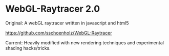 WebGL-Raytracer 2.0
===============
Original:
A webGL raytracer written in javascript and html5

https://github.com/sschoenholz/WebGL-Raytracer

Current:
Heavily modified with new rendering techniques and experimental shading hacks/tricks.
